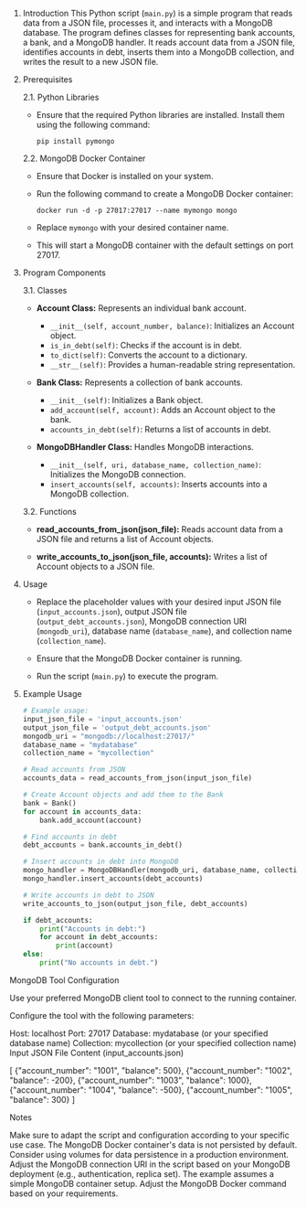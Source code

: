 1. Introduction
   This Python script (`main.py`) is a simple program that reads data from a JSON file, processes it, and interacts with a MongoDB database. The program defines classes for representing bank accounts, a bank, and a MongoDB handler. It reads account data from a JSON file, identifies accounts in debt, inserts them into a MongoDB collection, and writes the result to a new JSON file.

2. Prerequisites

   2.1. Python Libraries
      - Ensure that the required Python libraries are installed. Install them using the following command:
        ```
        pip install pymongo
        ```

   2.2. MongoDB Docker Container
      - Ensure that Docker is installed on your system.

      - Run the following command to create a MongoDB Docker container:
        ```
        docker run -d -p 27017:27017 --name mymongo mongo
        ```

      - Replace `mymongo` with your desired container name.

      - This will start a MongoDB container with the default settings on port 27017.

3. Program Components

   3.1. Classes

      - **Account Class:**
        Represents an individual bank account.
        - `__init__(self, account_number, balance)`: Initializes an Account object.
        - `is_in_debt(self)`: Checks if the account is in debt.
        - `to_dict(self)`: Converts the account to a dictionary.
        - `__str__(self)`: Provides a human-readable string representation.

      - **Bank Class:**
        Represents a collection of bank accounts.
        - `__init__(self)`: Initializes a Bank object.
        - `add_account(self, account)`: Adds an Account object to the bank.
        - `accounts_in_debt(self)`: Returns a list of accounts in debt.

      - **MongoDBHandler Class:**
        Handles MongoDB interactions.
        - `__init__(self, uri, database_name, collection_name)`: Initializes the MongoDB connection.
        - `insert_accounts(self, accounts)`: Inserts accounts into a MongoDB collection.

   3.2. Functions

      - **read_accounts_from_json(json_file):**
        Reads account data from a JSON file and returns a list of Account objects.

      - **write_accounts_to_json(json_file, accounts):**
        Writes a list of Account objects to a JSON file.

4. Usage

   - Replace the placeholder values with your desired input JSON file (`input_accounts.json`), output JSON file (`output_debt_accounts.json`), MongoDB connection URI (`mongodb_uri`), database name (`database_name`), and collection name (`collection_name`).

   - Ensure that the MongoDB Docker container is running.

   - Run the script (`main.py`) to execute the program.

5. Example Usage

   ```python
   # Example usage:
   input_json_file = 'input_accounts.json'
   output_json_file = 'output_debt_accounts.json'
   mongodb_uri = "mongodb://localhost:27017/"
   database_name = "mydatabase"
   collection_name = "mycollection"

   # Read accounts from JSON
   accounts_data = read_accounts_from_json(input_json_file)

   # Create Account objects and add them to the Bank
   bank = Bank()
   for account in accounts_data:
       bank.add_account(account)

   # Find accounts in debt
   debt_accounts = bank.accounts_in_debt()

   # Insert accounts in debt into MongoDB
   mongo_handler = MongoDBHandler(mongodb_uri, database_name, collection_name)
   mongo_handler.insert_accounts(debt_accounts)

   # Write accounts in debt to JSON
   write_accounts_to_json(output_json_file, debt_accounts)

   if debt_accounts:
       print("Accounts in debt:")
       for account in debt_accounts:
           print(account)
   else:
       print("No accounts in debt.")


MongoDB Tool Configuration

Use your preferred MongoDB client tool to connect to the running container.

Configure the tool with the following parameters:

Host: localhost
Port: 27017
Database: mydatabase (or your specified database name)
Collection: mycollection (or your specified collection name)
Input JSON File Content (input_accounts.json)

[
  {"account_number": "1001", "balance": 500},
  {"account_number": "1002", "balance": -200},
  {"account_number": "1003", "balance": 1000},
  {"account_number": "1004", "balance": -500},
  {"account_number": "1005", "balance": 300}
]


Notes

Make sure to adapt the script and configuration according to your specific use case.
The MongoDB Docker container's data is not persisted by default. Consider using volumes for data persistence in a production environment.
Adjust the MongoDB connection URI in the script based on your MongoDB deployment (e.g., authentication, replica set).
The example assumes a simple MongoDB container setup. Adjust the MongoDB Docker command based on your requirements.
